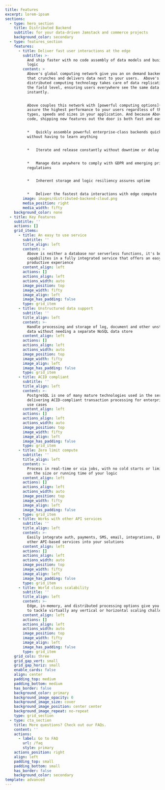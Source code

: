```yaml
---
title: Features
excerpt: lorem-ipsum
sections:
  - type: hero_section
    title: Distributed Backend
    subtitle: for your data-driven Jamstack and commerce projects
    background_color: secondary
  - type: features_section
    features:
      - title: Deliver fast user interactions at the edge
        subtitle: >-
          And ship faster with no code assembly of data models and business
          logic
        content: >
          Above's global computing network give you an on demand backend service
          that crunches and delivers data next to your users.  Above's
          distributed computing technology takes care of data replications at
          the field level, ensuring users everywhere see the same data
          instantly.


          Above couples this network with [powerful computing options](/faq) to
          assure the highest performance to your users regardless of the data
          types, speeds and sizes in your application. And because Above is no
          code, shipping new features out the door is both fast and easy.


          *   Quickly assemble powerful enterprise-class backends quickly
          without having to learn anything


          *   Iterate and release constantly without downtime or delay


          *   Manage data anywhere to comply with GDPR and emerging privacy
          regulations


          *   Inherent storage and logic resiliency assures uptime


          *   Deliver the fastest data interactions with edge compute
        image: images/distributed-backend-cloud.png
        media_position: right
        media_width: fifty
    background_color: none
  - title: Key Features
    subtitle: ''
    actions: []
    grid_items:
      - title: An easy to use service
        subtitle: ''
        title_align: left
        content: >
          Above is neither a database nor serverless functions, it's both
          capabilites in a fully integrated service that offers an easy, highly
          productive experience
        content_align: left
        actions: []
        actions_align: left
        actions_width: auto
        image_position: top
        image_width: fifty
        image_align: left
        image_has_padding: false
        type: grid_item
      - title: Unstructured data support
        subtitle: ''
        title_align: left
        content: >-
          Handle processing and storage of log, document and other unstructured
          data without needing a separate NoSQL data store
        content_align: left
        actions: []
        actions_align: left
        actions_width: auto
        image_position: top
        image_width: fifty
        image_align: left
        image_has_padding: false
        type: grid_item
      - title: ACID compliant
        subtitle: ''
        title_align: left
        content: >-
          PostgreSQL is one of many mature technologies used in the service,
          delivering ACID-compliant transaction processing for enterprise-class
          use cases
        content_align: left
        actions: []
        actions_align: left
        actions_width: auto
        image_position: top
        image_width: fifty
        image_align: left
        image_has_padding: false
        type: grid_item
      - title: Zero limit compute
        subtitle: ''
        title_align: left
        content: >-
          Process in real-time or via jobs, with no cold starts or limitations
          on the size or running time of your logic
        content_align: left
        actions: []
        actions_align: left
        actions_width: auto
        image_position: top
        image_width: fifty
        image_align: left
        image_has_padding: false
        type: grid_item
      - title: Works with other API services
        subtitle: ''
        title_align: left
        content: >-
          Easily integrate auth, payments, SMS, email, integrations, ERP and
          other API-based services into your solutions
        content_align: left
        actions: []
        actions_align: left
        actions_width: auto
        image_position: top
        image_width: fifty
        image_align: left
        image_has_padding: false
        type: grid_item
      - title: World class scalability
        subtitle: ''
        title_align: left
        content: >-
          Edge, in-memory, and distributed processing options give you the power
          to tackle virtually any vertical or horizontal scaling challenge
        content_align: left
        actions: []
        actions_align: left
        actions_width: auto
        image_position: top
        image_width: fifty
        image_align: left
        image_has_padding: false
        type: grid_item
    grid_cols: three
    grid_gap_vert: small
    grid_gap_horiz: small
    enable_cards: false
    align: center
    padding_top: medium
    padding_bottom: medium
    has_border: false
    background_color: primary
    background_image_opacity: 0
    background_image_size: cover
    background_image_position: center center
    background_image_repeat: no-repeat
    type: grid_section
  - type: cta_section
    title: More questions? Check out our FAQs.
    content: ''
    actions:
      - label: Go to FAQ
        url: /faq
        style: primary
    actions_position: right
    align: left
    padding_top: small
    padding_bottom: small
    has_border: false
    background_color: secondary
template: advanced
---
```

